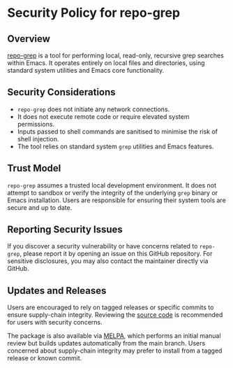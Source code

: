 # Security Policy for repo-grep 

## Overview 

[repo-grep](https://github.com/BHFock/repo-grep) is a tool for performing local, read-only, recursive grep searches within Emacs. It operates entirely on local files and directories, using standard system utilities and Emacs core functionality. 

## Security Considerations 
- `repo-grep` does not initiate any network connections.
- It does not execute remote code or require elevated system permissions.
- Inputs passed to shell commands are sanitised to minimise the risk of shell injection.
- The tool relies on standard system `grep` utilities and Emacs features.

## Trust Model

`repo-grep` assumes a trusted local development environment. It does not attempt to sandbox or verify the integrity of the underlying `grep` binary or Emacs installation. Users are responsible for ensuring their system tools are secure and up to date. 

## Reporting Security Issues 

If you discover a security vulnerability or have concerns related to `repo-grep`, please report it by opening an issue on this GitHub repository. For sensitive disclosures, you may also contact the maintainer directly via GitHub. 

## Updates and Releases 

Users are encouraged to rely on tagged releases or specific commits to ensure supply-chain integrity. Reviewing the [source code](https://github.com/BHFock/repo-grep/blob/main/repo-grep.el) is recommended for users with security concerns.

The package is also available via [MELPA](https://melpa.org/#/repo-grep), which performs an initial manual review but builds updates automatically from the main branch. Users concerned about supply-chain integrity may prefer to install from a tagged release or known commit.
